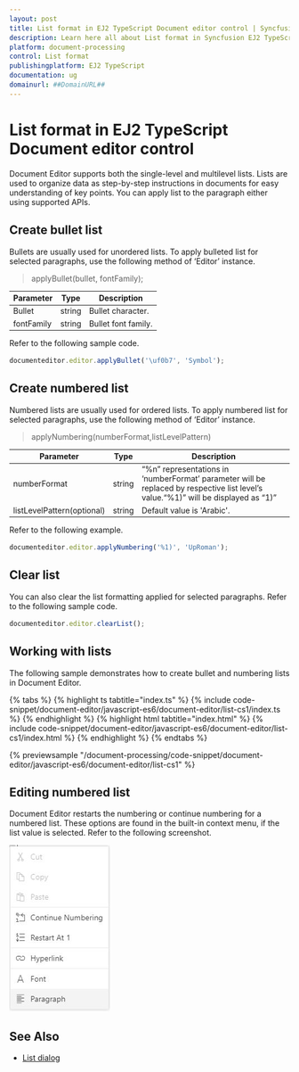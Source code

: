 ```yaml
---
layout: post
title: List format in EJ2 TypeScript Document editor control | Syncfusion
description: Learn here all about List format in Syncfusion EJ2 TypeScript Document editor control of Syncfusion Essential JS 2 and more.
platform: document-processing
control: List format 
publishingplatform: EJ2 TypeScript
documentation: ug
domainurl: ##DomainURL##
---
```


# List format in EJ2 TypeScript Document editor control

Document Editor supports both the single-level and multilevel lists. Lists are used to organize data as step-by-step instructions in documents for easy understanding of key points. You can apply list to the paragraph either using supported APIs.

## Create bullet list

Bullets are usually used for unordered lists. To apply bulleted list for selected paragraphs, use the following method of ‘Editor’ instance.

> applyBullet(bullet, fontFamily);

|Parameter|Type|Description|
|---------|----|-----------|
|Bullet|string|Bullet character.|
|fontFamily|string|Bullet font family.|

Refer to the following sample code.

```ts
documenteditor.editor.applyBullet('\uf0b7', 'Symbol');
```

## Create numbered list

Numbered lists are usually used for ordered lists. To apply numbered list for selected paragraphs, use the following method of ‘Editor’ instance.

> applyNumbering(numberFormat,listLevelPattern)

|Parameter|Type|Description|
|---------|----|-----------|
|numberFormat|string|“%n” representations in ‘numberFormat’ parameter will be replaced by respective list level’s value.“%1)” will be displayed as “1)”|
|listLevelPattern(optional)|string|Default value is 'Arabic'.|

Refer to the following example.

```ts
documenteditor.editor.applyNumbering('%1)', 'UpRoman');
```

## Clear list

You can also clear the list formatting applied for selected paragraphs. Refer to the following sample code.

```ts
documenteditor.editor.clearList();
```

## Working with lists

The following sample demonstrates how to create bullet and numbering lists in Document Editor.

 

 {% tabs %}
{% highlight ts tabtitle="index.ts" %}
{% include code-snippet/document-editor/javascript-es6/document-editor/list-cs1/index.ts %}
{% endhighlight %}
{% highlight html tabtitle="index.html" %}
{% include code-snippet/document-editor/javascript-es6/document-editor/list-cs1/index.html %}
{% endhighlight %}
{% endtabs %}
        
{% previewsample "/document-processing/code-snippet/document-editor/javascript-es6/document-editor/list-cs1" %}

## Editing numbered list

Document Editor restarts the numbering or continue numbering for a numbered list. These options are found in the built-in context menu, if the list value is selected. Refer to the following screenshot.

![Image](images/list.png)

## See Also

* [List dialog](./dialog#list-dialog)
